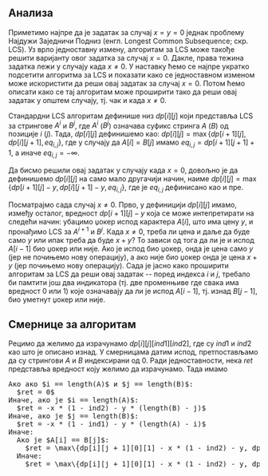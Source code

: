 ## Анализа

Приметимо најпре да је задатак за случај $x = y = 0$ једнак проблему Најдужи Заједничи Подниз (енгл. Longest Common Subsequence; скр. LCS). Уз врло једноставну измену, алгоритам за LCS може такође решити варијанту овог задатка за случај $x = 0$. Дакле, права тежина задатка лежи у случају када $x \neq 0$. У наставку ћемо се најпре укратко подсетити алгоритма за LCS и показати како се једноставном изменом може искористити да реши овај задатак за случај $x = 0$. Потом ћемо описати како се тај алгоритам може проширити тако да реши овај задатак у општем случају, тј. чак и када $x \neq 0$.

Стандардни LCS алгоритам дефинише низ $dp[i][j]$ који представља LCS за стрингове $A^i$ и $B^j$, где $A^i$ ($B^j$) означава суфикс стринга $A$ ($B$) од позиције $i$ ($j$). Тада, $dp[i][j]$ дефинишемо као: $dp[i][j] = \max\{dp[i + 1][j], dp[i][j + 1], eq_{i, j}\}$, где у случају да $А[i] = B[j]$ имамо $eq_{i, j} = dp[i + 1][j + 1] + 1$, а иначе $eq_{i, j} = -\infty$.

Да бисмо решили овај задатак у случају када $x = 0$, довољно је да дефинишемо $dp[i][j]$ на само мало другачији начин, наиме $dp[i][j] = \max\{dp[i + 1][j] - y, dp[i][j + 1] - y, eq_{i, j}\}$, где је $eq_{i, j}$ дефинисано као и пре.

Посматрајмо сада случај $x \neq 0$. Прво, у дефиницији $dp[i][j]$ имамо, између осталог, вредност $dp[i + 1][j] - y$ која се може интепретирати на следећи начин: убацимо џокер испод карактера $А[i]$, што има цену $y$, и пронађимо LCS за $A^{i + 1}$ и $B^j$. Када $x \neq 0$, треба ли цена и даље да буде само $y$ или ипак треба да буде $x + y$? То зависи од тога да ли је и испод $A[i - 1]$ био џокер или није. Ако је испод био џокер, онда је цена само $y$ (јер не почињемо нову операцију), а ако није био џокер онда је цена $x + y$ (јер почињемо нову операцију). Сада је јасно како проширити алгоритам за LCS да реши овај задатак -- поред индекса $i$ и $j$, требало би памтити још два индикатора (тј. две променњиве где свака има вредност $0$ или $1$) које означавају да ли је испод $A[i - 1]$, тј. изнад $B[j - 1]$, био уметнут џокер или није.

## Смернице за алгоритам
Рецимо да желимо да израчунамо $dp[i][j][ind1][ind2]$, где су $ind1$ и $ind2$ као што је описано изнад. У смерницама датим испод, претпостављамо да су стрингови $A$ и $B$ индексирани од $0$. Ради једноставности, нека $ret$ представља вредност коју желимо да израчунамо. Тада имамо

<pre>
Ако ако $i == length(A)$ и $j == length(B)$:
  $ret = 0$
Иначе, ако је $i == length(A)$:
  $ret = -x * (1 - ind2) - y * (length(B) - j)$
Иначе, ако је $j == length(B)$:
  $ret = -x * (1 - ind1) - y * (length(A) - i)$
Иначе:
  Ако је $A[i] == B[j]$:
    $ret = \max\{dp[i][j + 1][0][1] - x * (1 - ind2) - y, dp[i + 1][j][1][0] - x * (1 - ind1) - y, dp[i + 1][j + 1][0][0] + 1\}$
  Иначе:
    $ret = \max\{dp[i][j + 1][0][1] - x * (1 - ind2) - y, dp[i + 1][j][1][0] - x * (1 - ind1) - y\}$
</pre>
